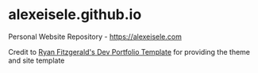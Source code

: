 # alexeisele.github.io
Personal Website Repository - https://alexeisele.com

Credit to [Ryan Fitzgerald's Dev Portfolio Template](https://github.com/RyanFitzgerald/devportfolio-template) for providing the theme and site template
